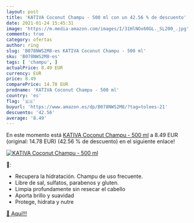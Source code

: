 ```yaml
---
layout: post
title: 'KATIVA Coconut Champu - 500 ml con un 42.56 % de descuento'
date: 2021-01-24 15:45:31
image: 'https://m.media-amazon.com/images/I/31HlNOx60GL._SL200_.jpg'
comments: true
category: ofertas
author: ring
slug: 'B078NWS2M8-es KATIVA Coconut Champu - 500 ml'
sku: 'B078NWS2M8-es'
tags: [ 'champu', ]
actualPrice: 8.49 EUR
currency: EUR
price: 8.49
comparePrice: 14.78 EUR
prodname: 'KATIVA Coconut Champu - 500 ml'
country: 'es'
flag: '🇪🇸'
buyurl: 'https://www.amazon.es/dp/B078NWS2M8/?tag=tolees-21'
descuento: '42.56'
average: '8.49'
---
```


En este momento está [KATIVA Coconut Champu - 500 ml](https://www.amazon.es/dp/B078NWS2M8/?tag=tolees-21) a 8.49 EUR (original: 14.78 EUR) (42.56 %  de descuento) en el siguiente enlace!

[![KATIVA Coconut Champu - 500 ml](https://m.media-amazon.com/images/I/31HlNOx60GL._SL200_.jpg)](https://www.amazon.es/dp/B078NWS2M8/?tag=tolees-21)

🔎:

- Recupera la hidratación. Champu de uso frecuente.
- Libre de sal, sulfatos, parabenos y gluten.
- Limpia profundamente sin resecar el cabello
- Aporta brillo y suavidad
- Protege, hidrata y nutre

[🛒 Aquí!!!](https://www.amazon.es/dp/B078NWS2M8/?tag=tolees-21)
